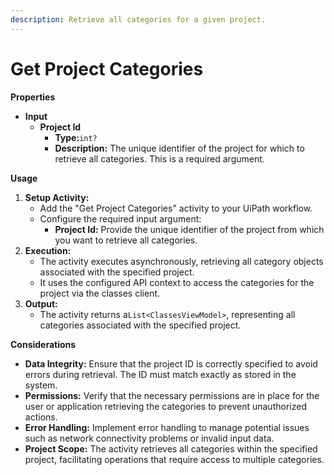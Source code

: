 ```yaml
---
description: Retrieve all categories for a given project.
---
```


# Get Project Categories

**Properties**

* **Input**
  * **Project Id**
    * **Type:**`int?`
    * **Description:** The unique identifier of the project for which to retrieve all categories. This is a required argument.

**Usage**

1. **Setup Activity:**
   * Add the "Get Project Categories" activity to your UiPath workflow.
   * Configure the required input argument:
     * **Project Id:** Provide the unique identifier of the project from which you want to retrieve all categories.
2. **Execution:**
   * The activity executes asynchronously, retrieving all category objects associated with the specified project.
   * It uses the configured API context to access the categories for the project via the classes client.
3. **Output:**
   * The activity returns a`List<ClassesViewModel>`, representing all categories associated with the specified project.

**Considerations**

* **Data Integrity:** Ensure that the project ID is correctly specified to avoid errors during retrieval. The ID must match exactly as stored in the system.
* **Permissions:** Verify that the necessary permissions are in place for the user or application retrieving the categories to prevent unauthorized actions.
* **Error Handling:** Implement error handling to manage potential issues such as network connectivity problems or invalid input data.
* **Project Scope:** The activity retrieves all categories within the specified project, facilitating operations that require access to multiple categories.
